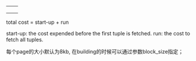 
|         |      |
|---------|------|
|         |      |
|         |      |
|         |      |

total cost = start-up + run

start-up: the cost expended before the first tuple is fetched.
run: the cost to fetch all tuples.

每个page的大小默认为8kb, 在building的时候可以通过参数block_size指定；